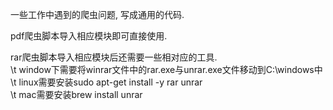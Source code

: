 一些工作中遇到的爬虫问题, 写成通用的代码.

pdf爬虫脚本导入相应模块即可直接使用.

rar爬虫脚本导入相应模块后还需要一些相对应的工具.                                                                                                                                       
    \t window下需要将winrar文件中的rar.exe与unrar.exe文件移动到C:\windows中                                                                                                           
\t     linux需要安装sudo apt-get install -y rar unrar         
 \t    mac需要安装brew install unrar
